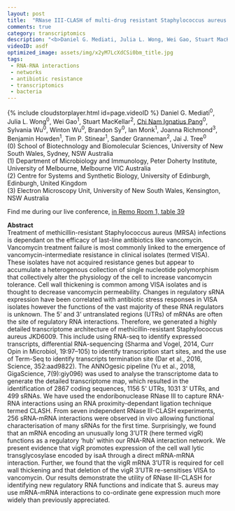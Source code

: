 ```yaml
---
layout: post
title:  "RNase III-CLASH of multi-drug resistant Staphylococcus aureus reveals a regulatory mRNA 3’UTR required for intermediate vancomycin resistance"
comments: true
category: transcriptomics
description: "<b>Daniel G. Mediati, Julia L. Wong, Wei Gao, Stuart MacKellar, Chi Nam Ignatius Pang, Sylvania Wu, Winton Wu, Brandon Sy, Ian Monk, Joanna Richmond, Benjamin Howden, Tim P. Stinear, Sander Granneman, Jai J. Tree</b><br/>Treatment of methicillin-resistant Staphylococcus ..."
videoID: asdf
optimized_image: assets/img/x2yM7LcXdCSi0bm_title.jpg
tags:
 - RNA-RNA interactions
 - networks
 - antibiotic resistance
 - transcriptomics
 - bacteria
---
```

{% include cloudstorplayer.html id=page.videoID %}
Daniel G. Mediati<sup>0</sup>, Julia L. Wong<sup>0</sup>, Wei Gao<sup>1</sup>, Stuart MacKellar<sup>2</sup>, [<u>Chi Nam Ignatius Pang</u>](http://www.babs.unsw.edu.au/staff_directory/wilkinsm.html)<sup>0</sup>, Sylvania Wu<sup>0</sup>, Winton Wu<sup>0</sup>, Brandon Sy<sup>0</sup>, Ian Monk<sup>1</sup>, Joanna Richmond<sup>3</sup>, Benjamin Howden<sup>1</sup>, Tim P. Stinear<sup>1</sup>, Sander Granneman<sup>2</sup>, Jai J. Tree<sup>0</sup><br/>
\(0\) School of Biotechnology and Biomolecular Sciences, University of New South Wales, Sydney, NSW Australia<br/>
\(1\) Department of Microbiology and Immunology, Peter Doherty Institute, University of Melbourne, Melbourne VIC Australia<br/>
\(2\) Centre for Systems and Synthetic Biology, University of Edinburgh, Edinburgh, United Kingdom<br/>
\(3\) Electron Microscopy Unit, University of New South Wales, Kensington, NSW Australia

Find me during our live conference, [in Remo Room 1, table 39](https://remo.co)

<b>Abstract</b><br/>
Treatment of methicillin-resistant Staphylococcus aureus \(MRSA\) infections is dependant on the efficacy of last-line antibiotics like vancomycin. Vancomycin treatment failure is most commonly linked to the emergence of vancomycin-intermediate resistance in clinical isolates \(termed VISA\). These isolates have not acquired resistance genes but appear to accumulate a heterogenous collection of single nucleotide polymorphism that collectively alter the physiology of the cell to increase vancomycin tolerance. Cell wall thickening is common among VISA isolates and is thought to decrease vancomycin permeability. Changes in regulatory sRNA expression have been correlated with antibiotic stress responses in VISA isolates however the functions of the vast majority of these RNA regulators is unknown. The 5’ and 3’ untranslated regions \(UTRs\) of mRNAs are often the site of regulatory RNA interactions. Therefore, we generated a highly detailed transcriptome architecture of methicillin-resistant Staphylococcus aureus JKD6009. This include using RNA-seq to identify expressed transcripts, differential RNA-sequencing \(Sharma and Vogel, 2014, Curr Opin in Microbiol, 19:97–105\) to identify transcription start sites, and the use of Term-Seq to identify transcripts termination site \(Dar et al., 2016, Science, 352:aad9822\). The ANNOgesic pipeline \(Yu et al., 2018, GigaScience, 7\(9\):giy096\) was used to analyse the transcriptome data to generate the detailed transcriptome map, which resulted in the identification of 2867 coding sequences, 1156 5' UTRs, 1031 3' UTRs, and 499 sRNAs. We have used the endoribonuclease RNase III to capture RNA-RNA interactions using an RNA proximity-dependant ligation technique termed CLASH. From seven independent RNase III-CLASH experiments, 256 sRNA-mRNA interactions were observed in vivo allowing functional characterisation of many sRNAs for the first time. Surprisingly, we found that an mRNA encoding an unusually long 3’UTR \(here termed vigR\) functions as a regulatory ‘hub’ within our RNA-RNA interaction network. We present evidence that vigR promotes expression of the cell wall lytic transglycosylase encoded by isaA through a direct mRNA-mRNA interaction. Further, we found that the vigR mRNA 3’UTR is required for cell wall thickening and that deletion of the vigR 3’UTR re-sensitises VISA to vancomycin. Our results demonstrate the utility of RNase III-CLASH for identifying new regulatory RNA functions and indicate that S. aureus may use mRNA-mRNA interactions to co-ordinate gene expression much more widely than previously appreciated. 
